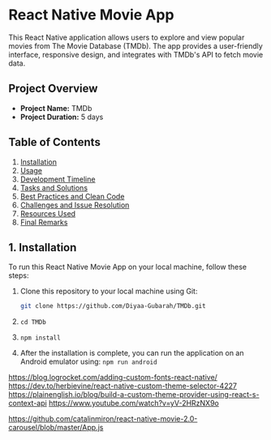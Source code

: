 # React Native Movie App

This React Native application allows users to explore and view popular movies from The Movie Database (TMDb). The app provides a user-friendly interface, responsive design, and integrates with TMDb's API to fetch movie data.

## Project Overview

- **Project Name:** TMDb
- **Project Duration:** 5 days

## Table of Contents

1. [Installation](#installation)
2. [Usage](#usage)
3. [Development Timeline](#development-timeline)
4. [Tasks and Solutions](#tasks-and-solutions)
5. [Best Practices and Clean Code](#best-practices-and-clean-code)
6. [Challenges and Issue Resolution](#challenges-and-issue-resolution)
7. [Resources Used](#resources-used)
8. [Final Remarks](#final-remarks)

## 1. Installation

To run this React Native Movie App on your local machine, follow these steps:

1. Clone this repository to your local machine using Git:

   ```bash
   git clone https://github.com/Diyaa-Gubarah/TMDb.git

2. ```cd TMDb```

3. ```npm install```

4. After the installation is complete, you can run the application on an Android emulator using: ```npm run android```




https://blog.logrocket.com/adding-custom-fonts-react-native/
https://dev.to/herbievine/react-native-custom-theme-selector-4227
https://plainenglish.io/blog/build-a-custom-theme-provider-using-react-s-context-api
https://www.youtube.com/watch?v=yV-2HRzNX9o

https://github.com/catalinmiron/react-native-movie-2.0-carousel/blob/master/App.js
